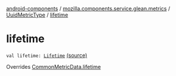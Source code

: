 [android-components](../../index.md) / [mozilla.components.service.glean.metrics](../index.md) / [UuidMetricType](index.md) / [lifetime](./lifetime.md)

# lifetime

`val lifetime: `[`Lifetime`](../-lifetime/index.md) [(source)](https://github.com/mozilla-mobile/android-components/blob/master/components/service/glean/src/main/java/mozilla/components/service/glean/metrics/UuidMetricType.kt#L25)

Overrides [CommonMetricData.lifetime](../-common-metric-data/lifetime.md)


